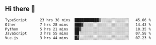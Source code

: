 ## Hi there 👋

<!--START_SECTION:waka-->

```txt
TypeScript      23 hrs 38 mins  ███████████▒░░░░░░░░░░░░░   45.66 %
Other           7 hrs 28 mins   ███▓░░░░░░░░░░░░░░░░░░░░░   14.43 %
Python          5 hrs 21 mins   ██▓░░░░░░░░░░░░░░░░░░░░░░   10.35 %
JavaScript      3 hrs 55 mins   ██░░░░░░░░░░░░░░░░░░░░░░░   07.58 %
Vue.js          3 hrs 44 mins   █▓░░░░░░░░░░░░░░░░░░░░░░░   07.23 %
```

<!--END_SECTION:waka-->
